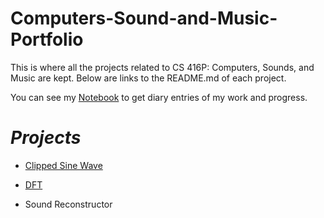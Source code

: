 # Computers-Sound-and-Music-Portfolio

This is where all the projects related to CS 416P: Computers, Sounds, and Music are kept. Below are links to the README.md of each project.

You can see my 
[Notebook](https://github.com/Worick046/Computers-Sound-and-Music-Portfolio/blob/main/notebook.md)
to get diary entries of my work and progress.

# *Projects*
- [Clipped Sine Wave](https://github.com/Worick046/Computers-Sound-and-Music-Portfolio/tree/main/code/Clipped%20Sine%20Wave)

- [DFT](https://github.com/Worick046/Computers-Sound-and-Music-Portfolio/tree/main/code/DFT)

- Sound Reconstructor
